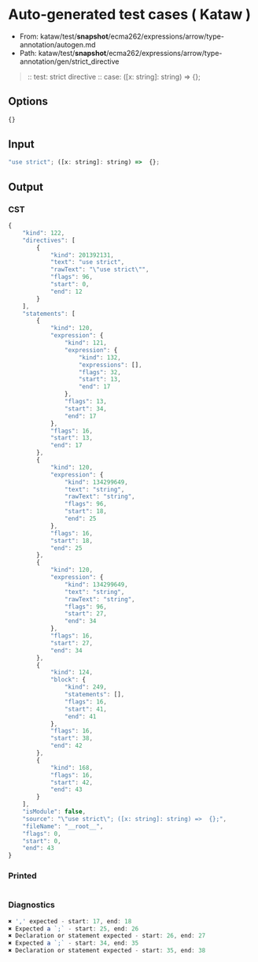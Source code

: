 # Auto-generated test cases ( Kataw )
- From: kataw/test/__snapshot__/ecma262/expressions/arrow/type-annotation/autogen.md
- Path: kataw/test/__snapshot__/ecma262/expressions/arrow/type-annotation/gen/strict_directive
> :: test: strict directive
> :: case: ([x: string]: string) =>  {};
## Options

`````js
{}
`````
## Input

`````js
"use strict"; ([x: string]: string) =>  {};
`````
## Output

### CST

```javascript
{
    "kind": 122,
    "directives": [
        {
            "kind": 201392131,
            "text": "use strict",
            "rawText": "\"use strict\"",
            "flags": 96,
            "start": 0,
            "end": 12
        }
    ],
    "statements": [
        {
            "kind": 120,
            "expression": {
                "kind": 121,
                "expression": {
                    "kind": 132,
                    "expressions": [],
                    "flags": 32,
                    "start": 13,
                    "end": 17
                },
                "flags": 13,
                "start": 34,
                "end": 17
            },
            "flags": 16,
            "start": 13,
            "end": 17
        },
        {
            "kind": 120,
            "expression": {
                "kind": 134299649,
                "text": "string",
                "rawText": "string",
                "flags": 96,
                "start": 18,
                "end": 25
            },
            "flags": 16,
            "start": 18,
            "end": 25
        },
        {
            "kind": 120,
            "expression": {
                "kind": 134299649,
                "text": "string",
                "rawText": "string",
                "flags": 96,
                "start": 27,
                "end": 34
            },
            "flags": 16,
            "start": 27,
            "end": 34
        },
        {
            "kind": 124,
            "block": {
                "kind": 249,
                "statements": [],
                "flags": 16,
                "start": 41,
                "end": 41
            },
            "flags": 16,
            "start": 38,
            "end": 42
        },
        {
            "kind": 168,
            "flags": 16,
            "start": 42,
            "end": 43
        }
    ],
    "isModule": false,
    "source": "\"use strict\"; ([x: string]: string) =>  {};",
    "fileName": "__root__",
    "flags": 0,
    "start": 0,
    "end": 43
}
```

### Printed

```javascript

```

### Diagnostics

```javascript
✖ ',' expected - start: 17, end: 18
✖ Expected a `;` - start: 25, end: 26
✖ Declaration or statement expected - start: 26, end: 27
✖ Expected a `;` - start: 34, end: 35
✖ Declaration or statement expected - start: 35, end: 38

```

